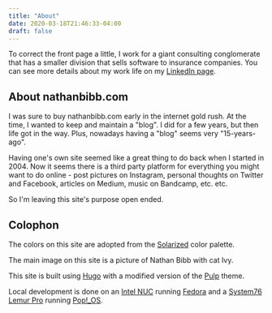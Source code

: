 ```yaml
---
title: "About"
date: 2020-03-18T21:46:33-04:00
draft: false
---
```

To correct the front page a little, I work for a giant consulting conglomerate
that has a smaller division that sells software to insurance companies.  You
can see more details about my work life on my
[LinkedIn page](https://www.linkedin.com/in/nathanbibb/).
<!--more-->

## About nathanbibb.com

I was sure to buy nathanbibb.com early in the internet gold rush.  At the time,
I wanted to keep and maintain a "blog".  I did for a few years, but then life
got in the way.  Plus, nowadays having a "blog" seems very "15-years-ago".

Having one's own site seemed like a great thing to do back when I started
in 2004.  Now it seems there is a third party platform for everything you might
want to do online - post pictures on Instagram, personal thoughts on Twitter
and Facebook, articles on Medium, music on Bandcamp, etc. etc.

So I'm leaving this site's purpose open ended.

## Colophon

The colors on this site are adopted from the
[Solarized](https://ethanschoonover.com/solarized/) color palette.

The main image on this site is a picture of Nathan Bibb with cat Ivy.

This site is built using [Hugo](https://gohugo.io/) with a modified version of
the [Pulp](https://github.com/koirand/pulp/) theme.

Local development is done on an
[Intel NUC](https://www.intel.com/content/www/us/en/products/boards-kits/nuc.html)
running [Fedora](https://getfedora.org/) and a
[System76 Lemur Pro](https://system76.com/laptops/lemur) running
[Pop!_OS](https://pop.system76.com/).

